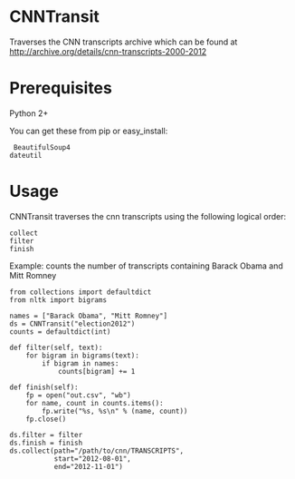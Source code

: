 CNNTransit
==========

Traverses the CNN transcripts archive which can be found at http://archive.org/details/cnn-transcripts-2000-2012

Prerequisites
=============
Python 2+

You can get these from pip or easy_install:

     BeautifulSoup4
    dateutil
    

Usage
=====
CNNTransit traverses the cnn transcripts using the following logical order:

    collect
    filter
    finish

Example: counts the number of transcripts containing Barack Obama and Mitt Romney

    from collections import defaultdict
    from nltk import bigrams
    
    names = ["Barack Obama", "Mitt Romney"]
    ds = CNNTransit("election2012")
    counts = defaultdict(int)

    def filter(self, text):
        for bigram in bigrams(text):
            if bigram in names:
                counts[bigram] += 1

    def finish(self):
        fp = open("out.csv", "wb")
        for name, count in counts.items():
            fp.write("%s, %s\n" % (name, count))
        fp.close()
    
    ds.filter = filter
    ds.finish = finish
    ds.collect(path="/path/to/cnn/TRANSCRIPTS", 
               start="2012-08-01", 
               end="2012-11-01")